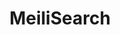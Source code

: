 ---
blog: https://blog.meilisearch.com/
git: https://github.com/meilisearch/MeiliSearch
linkedin: https://linkedin.com/company/meilisearch
logohandle: meilisearch
sort: meilisearch
title: MeiliSearch
twitter: https://x.com/meilisearch
website: https://www.meilisearch.com/
---